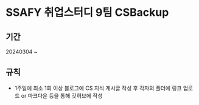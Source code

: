 # SSAFY 취업스터디 9팀 CSBackup

## 기간 
20240304 ~ 

## 규칙
- 1주일에 최소 1회 이상 블로그에 CS 지식 게시글 작성 후 각자의 폴더에 링크 업로드 or 마크다운 등을 통해 깃허브에 작성
